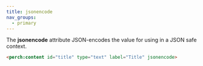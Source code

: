 ```yaml
---
title: jsonencode
nav_groups:
  - primary
---
```


The **jsonencode** attribute JSON-encodes the value for using in a JSON safe context.

```html
<perch:content id="title" type="text" label="Title" jsonencode>
```
